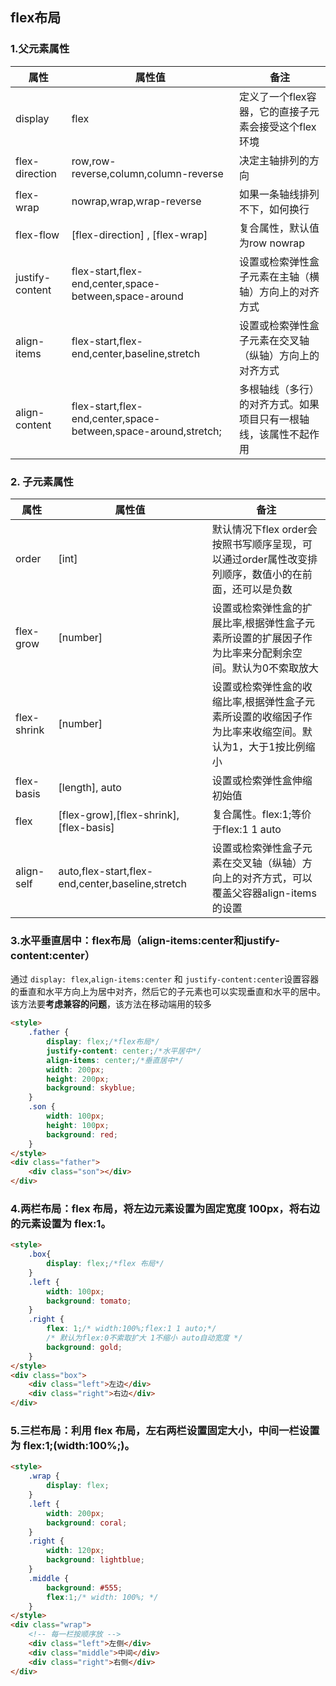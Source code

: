 ## flex布局

### 1.父元素属性

| 属性            | 属性值                                                         | 备注                                                             |
| --------------- | -------------------------------------------------------------- | ---------------------------------------------------------------- |
| display         | flex                                                           | 定义了一个flex容器，它的直接子元素会接受这个flex环境             |
| flex-direction  | row,row-reverse,column,column-reverse                          | 决定主轴排列的方向                                               |
| flex-wrap       | nowrap,wrap,wrap-reverse                                       | 如果一条轴线排列不下，如何换行                                   |
| flex-flow       | [flex-direction] , [flex-wrap]                                 | 复合属性，默认值为row nowrap                                     |
| justify-content | flex-start,flex-end,center,space-between,space-around          | 设置或检索弹性盒子元素在主轴（横轴）方向上的对齐方式             |
| align-items     | flex-start,flex-end,center,baseline,stretch                    | 设置或检索弹性盒子元素在交叉轴（纵轴）方向上的对齐方式           |
| align-content   | flex-start,flex-end,center,space-between,space-around,stretch; | 多根轴线（多行）的对齐方式。如果项目只有一根轴线，该属性不起作用 |



### 2. 子元素属性
| 属性        | 属性值                                           | 备注                                                                                                    |
| ----------- | ------------------------------------------------ | ------------------------------------------------------------------------------------------------------- |
| order       | [int]                                            | 默认情况下flex order会按照书写顺序呈现，可以通过order属性改变排列顺序，数值小的在前面，还可以是负数     |
| flex-grow   | [number]                                         | 设置或检索弹性盒的扩展比率,根据弹性盒子元素所设置的扩展因子作为比率来分配剩余空间。默认为0不索取放大    |
| flex-shrink | [number]                                         | 设置或检索弹性盒的收缩比率,根据弹性盒子元素所设置的收缩因子作为比率来收缩空间。默认为1，大于1按比例缩小 |
| flex-basis  | [length], auto                                   | 设置或检索弹性盒伸缩初始值                                                                              |
| flex        | [flex-grow],[flex-shrink],[flex-basis]           | 复合属性。flex:1;等价于flex:1 1 auto                                                                    |
| align-self  | auto,flex-start,flex-end,center,baseline,stretch | 设置或检索弹性盒子元素在交叉轴（纵轴）方向上的对齐方式，可以覆盖父容器align-items的设置                 |

### 3.水平垂直居中：flex布局（align-items:center和justify-content:center）
通过 `display: flex`,`align-items:center` 和 `justify-content:center`设置容器的垂直和水平方向上为居中对齐，然后它的子元素也可以实现垂直和水平的居中。该方法要**考虑兼容的问题**，该方法在移动端用的较多
```html
<style>
    .father {
        display: flex;/*flex布局*/
        justify-content: center;/*水平居中*/
        align-items: center;/*垂直居中*/
        width: 200px;
        height: 200px;
        background: skyblue;
    }
    .son {
        width: 100px;
        height: 100px;
        background: red;
    }
</style>
<div class="father">
    <div class="son"></div>
</div>
```


### 4.两栏布局：flex 布局，将左边元素设置为固定宽度 100px，将右边的元素设置为 flex:1。

```html
<style>
    .box{
        display: flex;/*flex 布局*/
    }
    .left {
        width: 100px;
        background: tomato;
    }
    .right {
        flex: 1;/* width:100%;flex:1 1 auto;*/
        /* 默认为flex:0不索取扩大 1不缩小 auto自动宽度 */
        background: gold;
    }
</style>
<div class="box">
    <div class="left">左边</div>
    <div class="right">右边</div>
</div>
```

### 5.三栏布局：利用 flex 布局，左右两栏设置固定大小，中间一栏设置为 flex:1;(width:100%;)。

```html
<style>
    .wrap {
        display: flex;
    }
    .left {
        width: 200px;
        background: coral;
    }
    .right {
        width: 120px;
        background: lightblue;
    }
    .middle {
        background: #555;
        flex:1;/* width: 100%; */
    }
</style>
<div class="wrap">
    <!-- 每一栏按顺序放 -->
    <div class="left">左侧</div>
    <div class="middle">中间</div>
    <div class="right">右侧</div>
</div>
```
